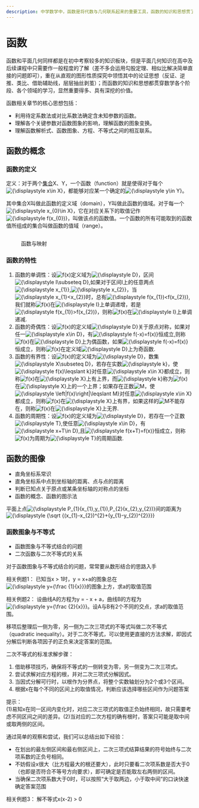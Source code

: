```yaml
---
description: 中学数学中，函数是将代数与几何联系起来的重要工具，函数的知识和思想贯了穿数学各个阶段、各个领域的学习
---
```


# 函数

函数和平面几何同样都是在初中考察较多的知识板块，但是平面几何知识在高中及后续课程中只需要作一般程度的了解（差不多会运用勾股定理、相似比解决简单直接的问题即可），重在从直观的图形性质探究中领悟其中的论证思想（反证、逆推、类比、借助辅助线，层层抽丝剥茧）；而函数的知识和思想都贯穿数学各个阶段、各个领域的学习，显然重要得多、具有深挖的价值。

函数相关章节的核心思想包括：

* 利用待定系数法或对比系数法确定含未知参数的函数。
* 理解各个关键参数对函数图象的影响，理解函数的图象变换。
* 理解函数解析式、函数图象、方程、不等式之间的相互联系。

## 函数的概念

### 函数的定义

定义：对于两个[集合](../set.md)X、Y，一个函数（function）就是使得对于每个![{\displaystyle x\in X}](https://wikimedia.org/api/rest\_v1/media/math/render/svg/3e580967f68f36743e894aa7944f032dda6ea01d)，都能够对应某一个确定的![{\displaystyle y\in Y}](https://wikimedia.org/api/rest\_v1/media/math/render/svg/cee1c0ec36a82f33f5e3d7434d5667881b4ec323)。

其中集合X叫做此函数的定义域（domain），Y叫做此函数的值域。对于每一个![{\displaystyle x\_{0}\in X}](https://wikimedia.org/api/rest\_v1/media/math/render/svg/1b79e955b57dd7aada93b8afd459996ae941d480)，它在对应关系下的取值记作![{\displaystyle f(x\_{0})}](https://wikimedia.org/api/rest\_v1/media/math/render/svg/27cf1dbaefc6038a22779fb2943aff758a592a3a)，叫做该点的函数值。一个函数的所有可能取到的函数值所组成的集合叫做函数的值域（range）。

<figure><img src="https://upload.wikimedia.org/wikipedia/commons/6/64/Codomain2.SVG" alt=""><figcaption><p>函数与映射</p></figcaption></figure>

### 函数的特性

1. 函数的单调性：设![f(x)](https://wikimedia.org/api/rest\_v1/media/math/render/svg/202945cce41ecebb6f643f31d119c514bec7a074)定义域为![{\displaystyle D}](https://wikimedia.org/api/rest\_v1/media/math/render/svg/f34a0c600395e5d4345287e21fb26efd386990e6)，区间![{\displaystyle I\subseteq D}](https://wikimedia.org/api/rest\_v1/media/math/render/svg/9d609b0e7534f5d140ba0e5c32a05c3d647d22db),如果对于区间I上的任意两点![{\displaystyle x\_{1\}}](https://wikimedia.org/api/rest\_v1/media/math/render/svg/a8788bf85d532fa88d1fb25eff6ae382a601c308),![{\displaystyle x\_{2\}}](https://wikimedia.org/api/rest\_v1/media/math/render/svg/d7af1b928f06e4c7e3e8ebfd60704656719bd766)，当![{\displaystyle x\_{1}\<x\_{2\}}](https://wikimedia.org/api/rest\_v1/media/math/render/svg/ab5be810f318d1d4a506c86442106aab197a8d02)时，总有![{\displaystyle f(x\_{1})\<f(x\_{2})}](https://wikimedia.org/api/rest\_v1/media/math/render/svg/2a4c41118c4f16101fb3939afd888dd388bc5ff0),我们就称![f(x)](https://wikimedia.org/api/rest\_v1/media/math/render/svg/202945cce41ecebb6f643f31d119c514bec7a074)在![{\displaystyle I}](https://wikimedia.org/api/rest\_v1/media/math/render/svg/535ea7fc4134a31cbe2251d9d3511374bc41be9f)上单调递增，若是![{\displaystyle f(x\_{1})>f(x\_{2})}](https://wikimedia.org/api/rest\_v1/media/math/render/svg/6311173f027de21fc04a7e26f3d5f8e82bd635a7)，则称![f(x)](https://wikimedia.org/api/rest\_v1/media/math/render/svg/202945cce41ecebb6f643f31d119c514bec7a074)在![{\displaystyle I}](https://wikimedia.org/api/rest\_v1/media/math/render/svg/535ea7fc4134a31cbe2251d9d3511374bc41be9f)上单调递减.
2. 函数的奇偶性：设![f(x)](https://wikimedia.org/api/rest\_v1/media/math/render/svg/202945cce41ecebb6f643f31d119c514bec7a074)的定义域![{\displaystyle D}](https://wikimedia.org/api/rest\_v1/media/math/render/svg/f34a0c600395e5d4345287e21fb26efd386990e6)关于原点对称，如果对任一![{\displaystyle x\in D}](https://wikimedia.org/api/rest\_v1/media/math/render/svg/aaf3e2c3607ccf1c1d7ee6620b44ef9d9e2e1f6f)，有![{\displaystyle f(-x)=f(x)}](https://wikimedia.org/api/rest\_v1/media/math/render/svg/185fd2e78903788bc5756b067d0ac6aae1846724)恒成立,则称![f(x)](https://wikimedia.org/api/rest\_v1/media/math/render/svg/202945cce41ecebb6f643f31d119c514bec7a074)在![{\displaystyle D}](https://wikimedia.org/api/rest\_v1/media/math/render/svg/f34a0c600395e5d4345287e21fb26efd386990e6)上为偶函数，如果![{\displaystyle f(-x)=f(x)}](https://wikimedia.org/api/rest\_v1/media/math/render/svg/185fd2e78903788bc5756b067d0ac6aae1846724)恒成立，则称![f(x)](https://wikimedia.org/api/rest\_v1/media/math/render/svg/202945cce41ecebb6f643f31d119c514bec7a074)在定义域![{\displaystyle D}](https://wikimedia.org/api/rest\_v1/media/math/render/svg/f34a0c600395e5d4345287e21fb26efd386990e6)上为奇函数.
3. 函数的有界性：设![f(x)](https://wikimedia.org/api/rest\_v1/media/math/render/svg/202945cce41ecebb6f643f31d119c514bec7a074)的定义域为![{\displaystyle D}](https://wikimedia.org/api/rest\_v1/media/math/render/svg/f34a0c600395e5d4345287e21fb26efd386990e6)，数集![{\displaystyle X\subseteq D}](https://wikimedia.org/api/rest\_v1/media/math/render/svg/3a4e1f6c35d5ba93ce4785e85f56c06a2875fcf3)，若存在实数![{\displaystyle k}](https://wikimedia.org/api/rest\_v1/media/math/render/svg/c3c9a2c7b599b37105512c5d570edc034056dd40)，使![{\displaystyle f(x)\leqslant k}](https://wikimedia.org/api/rest\_v1/media/math/render/svg/1b7d084d0e866a47ad0dd7f7ad6348b424acdb72)对任意![{\displaystyle x\in X}](https://wikimedia.org/api/rest\_v1/media/math/render/svg/3e580967f68f36743e894aa7944f032dda6ea01d)都成立，则称![f(x)](https://wikimedia.org/api/rest\_v1/media/math/render/svg/202945cce41ecebb6f643f31d119c514bec7a074)在![{\displaystyle X}](https://wikimedia.org/api/rest\_v1/media/math/render/svg/68baa052181f707c662844a465bfeeb135e82bab)上有上界，而![{\displaystyle k}](https://wikimedia.org/api/rest\_v1/media/math/render/svg/c3c9a2c7b599b37105512c5d570edc034056dd40)称为![f(x)](https://wikimedia.org/api/rest\_v1/media/math/render/svg/202945cce41ecebb6f643f31d119c514bec7a074)在![{\displaystyle X}](https://wikimedia.org/api/rest\_v1/media/math/render/svg/68baa052181f707c662844a465bfeeb135e82bab)上的一个上界；如果存在正数![M](https://wikimedia.org/api/rest\_v1/media/math/render/svg/f82cade9898ced02fdd08712e5f0c0151758a0dd)，使![{\displaystyle \left|f(x)\right|\leqslant M}](https://wikimedia.org/api/rest\_v1/media/math/render/svg/ed434b4fb4db2fafc4666faf886e46a4f5cc1336)对任意![{\displaystyle x\in X}](https://wikimedia.org/api/rest\_v1/media/math/render/svg/3e580967f68f36743e894aa7944f032dda6ea01d)都成立，则称![f(x)](https://wikimedia.org/api/rest\_v1/media/math/render/svg/202945cce41ecebb6f643f31d119c514bec7a074)在![{\displaystyle X}](https://wikimedia.org/api/rest\_v1/media/math/render/svg/68baa052181f707c662844a465bfeeb135e82bab)上有界，如果这样的![M](https://wikimedia.org/api/rest\_v1/media/math/render/svg/f82cade9898ced02fdd08712e5f0c0151758a0dd)不能存在，则称![f(x)](https://wikimedia.org/api/rest\_v1/media/math/render/svg/202945cce41ecebb6f643f31d119c514bec7a074)在![{\displaystyle X}](https://wikimedia.org/api/rest\_v1/media/math/render/svg/68baa052181f707c662844a465bfeeb135e82bab)上无界.
4. 函数的周期性：设![f(x)](https://wikimedia.org/api/rest\_v1/media/math/render/svg/202945cce41ecebb6f643f31d119c514bec7a074)的定义域为![{\displaystyle D}](https://wikimedia.org/api/rest\_v1/media/math/render/svg/f34a0c600395e5d4345287e21fb26efd386990e6)，若存在一个正数![{\displaystyle T}](https://wikimedia.org/api/rest\_v1/media/math/render/svg/ec7200acd984a1d3a3d7dc455e262fbe54f7f6e0),使任意![{\displaystyle x\in D}](https://wikimedia.org/api/rest\_v1/media/math/render/svg/aaf3e2c3607ccf1c1d7ee6620b44ef9d9e2e1f6f)，有![{\displaystyle x+T\in D}](https://wikimedia.org/api/rest\_v1/media/math/render/svg/7e8d0372beb43396469284db920ea40a1d7eddd8),且![{\displaystyle f(x+T)=f(x)}](https://wikimedia.org/api/rest\_v1/media/math/render/svg/d267d80375326ebbc3c4efdc9d22a2feaa9bb325)恒成立，则称![f(x)](https://wikimedia.org/api/rest\_v1/media/math/render/svg/202945cce41ecebb6f643f31d119c514bec7a074)为周期为![{\displaystyle T}](https://wikimedia.org/api/rest\_v1/media/math/render/svg/ec7200acd984a1d3a3d7dc455e262fbe54f7f6e0)的周期函数.

## 函数的图像

* 直角坐标系常识
* 直角坐标系中点到坐标轴的距离、点与点的距离
* 判断已知点关于原点或某条坐标轴的对称点的坐标
* 函数的概念、函数的图示法

平面上点![{\displaystyle P\_{1}(x\_{1},y\_{1}),P\_{2}(x\_{2},y\_{2})}](https://wikimedia.org/api/rest\_v1/media/math/render/svg/185e4c5d1453cecc25f1b6dd7a3ae9a35c75d0b8)间的距离为![{\displaystyle {\sqrt {(x\_{1}-x\_{2})^{2}+(y\_{1}-y\_{2})^{2\}}\}}](https://wikimedia.org/api/rest\_v1/media/math/render/svg/2b3e4697139b85446806c25733ffbedfc9adeff6)

### 函数图象与不等式

* 函数图象与不等式结合的问题
* 二次函数与二次不等式的关系

对于函数图象与不等式结合的问题，常常要从数形结合的思路入手

相关例题1： 已知当x > 1时，y = x+a的图象总在![{\displaystyle y={\frac {1}{x\}}}](https://wikimedia.org/api/rest\_v1/media/math/render/svg/d0871f6114093b98d171970f2974952524b02d1b)的图象上方，求a的取值范围

相关例题2： 设曲线A的方程为y = - x + a，曲线B的方程为![{\displaystyle y={\frac {2}{x\}}}](https://wikimedia.org/api/rest\_v1/media/math/render/svg/dc1a40cf1a5102dbd24526dcfed741077ba45aff)。设A与B有2个不同的交点，求a的取值范围。

移项后整理后一侧为零，另一侧为二次三项式的不等式叫做二次不等式（quadratic inequality）。对于二次不等式，可以使用更直接的方法求解，即因式分解后判断各项因子的正负来决定答案的范围。

二次不等式的标准求解步骤：

1. 借助移项技巧，确保将不等式的一侧转变为零，另一侧变为二次三项式。
2. 尝试求解对应方程的根，并对二次三项式分解因式。
3. 当因式分解可行时，以根作为分界点，将整个实数轴划分为2个或3个区间。
4. 根据x在每个不同的区间上的取值情况，判断应该选择哪些区间作为问题答案

提示：\
(1)易知x在同一区间内变化时，对应二次三项式的取值正负始终相同，故只需要考虑不同区间之间的差异。(2)当对应的二次方程的确有根时，答案只可能是取中间或取两侧的区间。

通过简单的观察和尝试，我们可以总结出如下经验：

* 在划出的最左侧区间和最右侧区间上，二次三项式结算结果的符号始终与二次项系数的正负号相同。
* 不妨假设x很大（比方程最大的根还要大），此时只要看二次项系数是否大于0（也即是否符合不等号方向要求），即可确定是否能取左右两侧的区间。
* 当确保二次项系数大于0时，可以按照“大于取两边，小于取中间”的口诀快速确定答案范围

&#x20;相关例题3： 解不等式x(x-2) > 0
